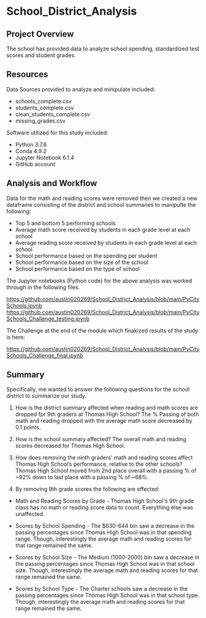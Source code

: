# School_District_Analysis

## Project Overview
The school has provided data to analyze school spending, standardized test scores and student grades.

## Resources
Data Sources provided to analyze and minipulate included:
- schools_complete.csv
- students_complete.csv
- clean_students_complete.csv
- missing_grades.csv

Software utilized for this study included: 
- Python 3.7.6 
- Conda 4.9.2 
- Jupyter Notebook 6.1.4
- GitHub account

## Analysis and Workflow
Data for the math and reading scores were removed then we created a new dataframe consisting of the district and school summaries to manipulte the following:

- Top 5 and bottom 5 performing schools
- Average math score received by students in each grade level at each school
- Average reading score received by students in each grade level at each school
- School performance based on the spending per student
- School performance based on the size of the school
- School performance based on the type of school

The Jupyter notebooks (Python code) for the above analysis was worked through in the following files.

https://github.com/austin020269/School_District_Analysis/blob/main/PyCitySchools.ipynb
https://github.com/austin020269/School_District_Analysis/blob/main/PyCitySchools_Challenge_testing.ipynb

The Challenge at the end of the module which finakized results of the study is here:

https://github.com/austin020269/School_District_Analysis/blob/main/PyCitySchools_Challenge_final.ipynb


## Summary

Specifically, me wanted to answer the following questions for the school district to summarize our study.

1. How is the district summary affected when reading and math scores are dropped fpr 9th graders at Thomas High School?
The % Passing of both math and reading dropped with the average math score decreased by 0.1 points.

2. How is the school summary affected?
The overall math and reading scores decreased for Thomas High School.

3. How does removing the ninth graders’ math and reading scores affect Thomas High School’s performance, relative to the other schools?
Thomas High School moved from 2nd place overall with a passing % of ~92% down to last place with a passing % of ~68%.

4. By removing 9th grade scores the following are effected:

- Math and Reading Scores by Grade - Thomas High School's 9th grade class has no math or reading score data to count. Everything else was unaffected.

- Scores by School Spending - The $630-644 bin saw a decrease in the passing percentages since Thomas High School was in that spending range. Though, interestingly the average math and reading scores for that range remained the same.

- Scores by School Size - The Medium (1000-2000) bin saw a decrease in the passing percentages since Thomas High School was in that school size. Though, interestingly the average math and reading scores for that range remained the same.

- Scores by School Type - The Charter schools saw a decrease in the passing percentages since Thomas High School was in that school type. Though, interestingly the average math and reading scores for that range remained the same.
